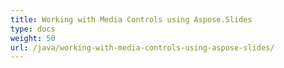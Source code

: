 ```yaml
---
title: Working with Media Controls using Aspose.Slides
type: docs
weight: 50
url: /java/working-with-media-controls-using-aspose-slides/
---
```

